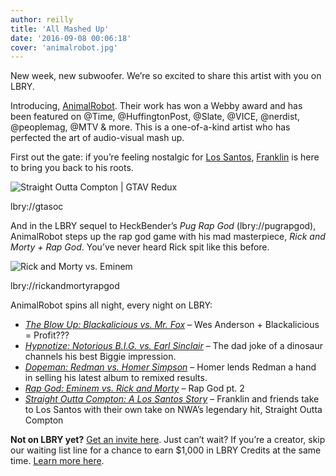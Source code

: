 ```yaml
---
author: reilly
title: 'All Mashed Up'
date: '2016-09-08 00:06:18'
cover: 'animalrobot.jpg'
---
```

New week, new subwoofer. We’re so excited to share this artist with you on LBRY.

Introducing, [AnimalRobot](https://www.facebook.com/animalrobot). Their work has won a Webby award and has been featured on @Time, @HuffingtonPost, @Slate, @VICE, @nerdist, @peoplemag, @MTV & more. This is a one-of-a-kind artist who has perfected the art of audio-visual mash up.

First out the gate: if you’re feeling nostalgic for [Los Santos](http://gta.wikia.com/wiki/Los_Santos_(HD_Universe)), [Franklin](http://gta.wikia.com/wiki/Franklin_Clinton) is here to bring you back to his roots.

![Straight Outta Compton | GTAV Redux](/img/news/gtav.png) 

lbry://gtasoc

And in the LBRY sequel to HeckBender’s *Pug Rap God* (lbry://pugrapgod), AnimalRobot steps up the rap god game with his mad masterpiece, *Rick and Morty + Rap God*. You’ve never heard Rick spit like this before.

![Rick and Morty vs. Eminem](/img/news/rick.png)

lbry://rickandmortyrapgod

AnimalRobot spins all night, every night on LBRY:

- *[The Blow Up: Blackalicious vs. Mr. Fox](lbry://theblowup)* – Wes Anderson + Blackalicious = Profit???
- *[Hypnotize: Notorious B.I.G. vs. Earl Sinclair](lbry://hypnotize)* – The dad joke of a dinosaur channels his best Biggie impression.
- *[Dopeman: Redman vs. Homer Simpson](lbry://dopeman)* – Homer lends Redman a hand in selling his latest album to remixed results.
- *[Rap God: Eminem vs. Rick and Morty](lbry://rickandmortyrapgod)* – Rap God pt. 2
- *[Straight Outta Compton: A Los Santos Story](lbry://gtasoc)* – Franklin and friends take to Los Santos with their own take on NWA’s legendary hit, Straight Outta Compton

**Not on LBRY yet?** [Get an invite here](https://lbry.io/get). Just can’t wait? If you’re a creator, skip our waiting list line for a chance to earn $1,000 in LBRY Credits at the same time. [Learn more here](https://lbry.io/publish).
